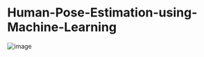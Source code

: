# Human-Pose-Estimation-using-Machine-Learning

![image](https://github.com/user-attachments/assets/27075257-8551-41e9-9331-276cd9575ce8)

